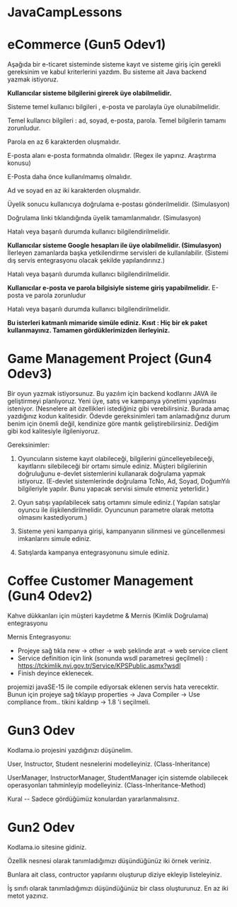 # JavaCampLessons

# eCommerce (Gun5 Odev1)

Aşağıda bir e-ticaret sisteminde sisteme kayıt ve sisteme giriş için gerekli gereksinim ve kabul kriterlerini yazdım. Bu sisteme ait Java backend yazmak istiyoruz.

**Kullanıcılar sisteme bilgilerini girerek üye olabilmelidir.**

  Sisteme temel kullanıcı bilgileri , e-posta ve parolayla üye olunabilmelidir. 
  
  Temel kullanıcı bilgileri : ad, soyad, e-posta, parola. Temel bilgilerin tamamı zorunludur.
  
  Parola en az 6 karakterden oluşmalıdır.
  
  E-posta alanı e-posta formatında olmalıdır. (Regex ile yapınız. Araştırma konusu)
  
  E-Posta daha önce kullanılmamış olmalıdır.
  
  Ad ve soyad en az iki karakterden oluşmalıdır.
  
  Üyelik sonucu kullanıcıya doğrulama e-postası gönderilmelidir. (Simulasyon)
  
  Doğrulama linki tıklandığında üyelik tamamlanmalıdır. (Simulasyon)
  
  Hatalı veya başarılı durumda kullanıcı bilgilendirilmelidir.

**Kullanıcılar sisteme Google hesapları ile üye olabilmelidir. (Simulasyon)**
  İlerleyen zamanlarda başka yetkilendirme servisleri de kullanılabilir. (Sistemi dış servis entegrasyonu olacak şekilde yapılandırınız.)
  
  Hatalı veya başarılı durumda kullanıcı bilgilendirilmelidir.

**Kullanıcılar e-posta ve parola bilgisiyle sisteme giriş yapabilmelidir.**
  E-posta ve parola zorunludur
  
  Hatalı veya başarılı durumda kullanıcı bilgilendirilmelidir.
  
**Bu isterleri katmanlı mimaride simüle ediniz.
Kısıt : Hiç bir ek paket kullanmayınız. Tamamen gördüklerimizden ilerleyiniz.**
  



# Game Management Project (Gun4 Odev3)

Bir oyun yazmak istiyorsunuz. Bu yazılım için backend kodlarını JAVA ile geliştirmeyi planlıyoruz.
Yeni üye, satış ve kampanya yönetimi yapılması isteniyor. 
(Nesnelere ait özellikleri istediğiniz gibi verebilirsiniz. Burada amaç yazdığınız kodun kalitesidir. Ödevde gereksinimleri tam anlamadığınız durum benim için önemli değil, kendinize göre mantık geliştirebilirsiniz. Dediğim gibi kod kalitesiyle ilgileniyoruz.

Gereksinimler:

1. Oyuncuların sisteme kayıt olabileceği, bilgilerini güncelleyebileceği, kayıtlarını silebileceği bir ortamı simule ediniz. Müşteri bilgilerinin doğruluğunu e-devlet       sistemlerini kullanarak doğrulama yapmak istiyoruz. (E-devlet sistemlerinde doğrulama TcNo, Ad, Soyad, DoğumYılı bilgileriyle yapılır. Bunu yapacak servisi simule etmeniz yeterlidir.)

2. Oyun satışı yapılabilecek satış ortamını simule ediniz.( Yapılan satışlar oyuncu ile ilişkilendirilmelidir. Oyuncunun parametre olarak metotta olmasını kastediyorum.)

3. Sisteme yeni kampanya girişi, kampanyanın silinmesi ve güncellenmesi imkanlarını simule ediniz.

4. Satışlarda kampanya entegrasyonunu simule ediniz.


# Coffee Customer Management (Gun4 Odev2)
Kahve dükkanları için müşteri kaydetme & Mernis (Kimlik Doğrulama) entegrasyonu

Mernis Entegrasyonu:
- Projeye sağ tıkla new -> other -> web şeklinde arat -> web service client
- Service definition için link (sonunda wsdl parametresi geçilmeli) : https://tckimlik.nvi.gov.tr/Service/KPSPublic.asmx?wsdl
- Finish deyince eklenecek.

projemizi javaSE-15 ile compile ediyorsak eklenen servis hata verecektir. Bunun için
projeye sağ tıklayıp
properties -> Java Compiler -> Use compliance from.. tikini kaldırıp -> 1.8 'i seçilmeli.


# Gun3 Odev
Kodlama.io projesini yazdığınızı düşünelim.

User, Instructor, Student nesnelerini modelleyiniz. (Class-Inheritance)

UserManager, InstructorManager, StudentManager için sistemde olabilecek operasyonları tahminleyip modelleyiniz. (Class-Inheritance-Method)

Kural -- Sadece gördüğümüz konulardan yararlanmalısınız.

# Gun2 Odev
Kodlama.io sitesine gidiniz.

Özellik nesnesi olarak tanımladığımızı düşündüğünüz iki örnek veriniz.

Bunlara ait class, contructor yapılarını oluşturup diziye ekleyip listeleyiniz.

İş sınıfı olarak tanımladığımızı düşündüğünüz bir class oluşturunuz. En az iki metot yazınız.

